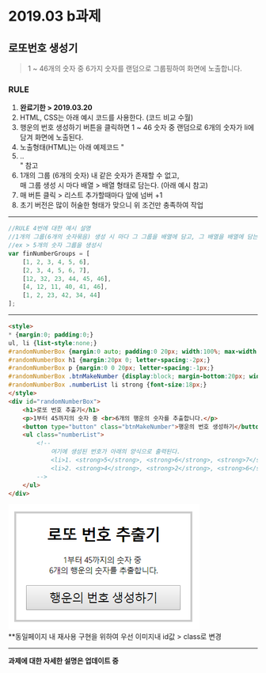 # 2019.03 b과제
## 로또번호 생성기

> 1 ~ 46개의 숫자 중 6가지 숫자를 랜덤으로 그룹핑하여 화면에 노출합니다.

### RULE
1. **완료기한 > 2019.03.20**
2. HTML, CSS는 아래 예시 코드를 사용한다. (코드 비교 수월)  
3. 행운의 번호 생성하기 버튼을 클릭하면 1 ~ 46 숫자 중 랜덤으로 6개의 숫자가 li에 담겨 화면에 노출된다.  
4. 노출형태(HTML)는 아래 예제코드 "<li>..</li>" 참고
5. 1개의 그룹 (6개의 숫자) 내 같은 숫자가 존재할 수 없고,  
  매 그룹 생성 시 마다 배열 > 배열 형태로 담는다. (아래 예시 참고)
6. 매 버튼 클릭 > 리스트 추가할때마다 앞에 넘버 +1 
7. 초기 버전은 많이 허술한 형태가 맞으니 위 조건만 충족하여 작업

***

```javascript
//RULE 4번에 대한 예시 설명
//1개의 그룹(6개의 숫자묶음) 생성 시 마다 그 그룹을 배열에 담고, 그 배열을 배열에 담는다.
//ex > 5개의 숫자 그룹을 생성시 
var finNumberGroups = [
    [1, 2, 3, 4, 5, 6],
    [2, 3, 4, 5, 6, 7],
    [12, 32, 23, 44, 45, 46],
    [4, 12, 11, 40, 41, 46],
    [1, 2, 23, 42, 34, 44]
];
```

***

```html
<style>
* {margin:0; padding:0;}
ul, li {list-style:none;}
#randomNumberBox {margin:0 auto; padding:0 20px; width:100%; max-width:360px; text-align:center; border:4px solid #ccc; box-sizing:border-box;}
#randomNumberBox h1 {margin:20px 0; letter-spacing:-2px;}
#randomNumberBox p {margin:0 0 20px; letter-spacing:-1px;}
#randomNumberBox .btnMakeNumber {display:block; margin-bottom:20px; width:100%; height:50px; letter-spacing:-1px; font-size:24px;}
#randomNumberBox .numberList li strong {font-size:18px;}
</style>
<div id="randomNumberBox">
    <h1>로또 번호 추출기</h1>
    <p>1부터 45까지의 숫자 중 <br>6개의 행운의 숫자를 추출합니다.</p>
    <button type="button" class="btnMakeNumber">행운의 번호 생성하기</button>
    <ul class="numberList">
        <!-- 
            여기에 생성된 번호가 아래의 양식으로 출력된다.
            <li>1. <strong>5</strong>, <strong>6</strong>, <strong>7</strong>, <strong>8</strong>, <strong>22</strong>, <strong>45</strong></li>
            <li>2. <strong>4</strong>, <strong>2</strong>, <strong>6</strong>, <strong>45</strong>, <strong>23</strong>, <strong>46</strong></li>
        -->
    </ul>
</div>
```

![결과물 UI](./201903b_.png)  
**동일페이지 내 재사용 구현을 위하여 우선 이미지내 id값 > class로 변경

***

__과제에 대한 자세한 설명은 업데이트 중__
  
